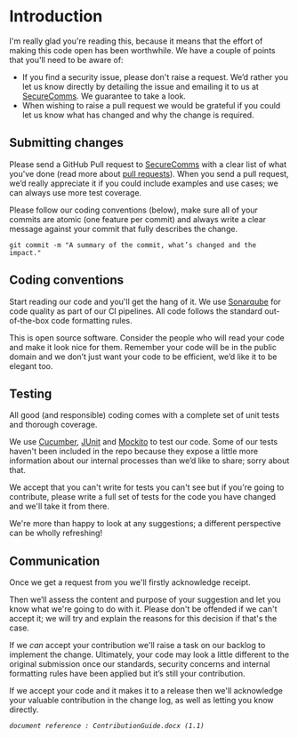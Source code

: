 # Introduction

I'm really glad you're reading this, because it means that the effort of making this code open has been worthwhile.  We have a couple of points that you'll need to be aware of:

* If you find a security issue, please don't raise a request.  We’d rather you let us know directly by detailing the issue and emailing it to us at [SecureComms](health.platform@engineering.digital.dwp.gov.uk).  We guarantee to take a look.
* When wishing to raise a pull request we would be grateful if you could let us know what has changed and why the change is required.

## Submitting changes

Please send a GitHub Pull request to [SecureComms](health.platform@engineering.digital.dwp.gov.uk?Subject=Pull%20Request) with a clear list of what you've done (read more about [pull requests](https://help.github.com/articles/about-pull-requests/)).  When you send a pull request, we’d really appreciate it if you could include examples and use cases; we can always use more test coverage.
  
Please follow our coding conventions (below), make sure all of your commits are atomic (one feature per commit) and always write a clear message against your commit that fully describes the change.

    git commit -m "A summary of the commit, what’s changed and the impact."

## Coding conventions

Start reading our code and you'll get the hang of it.  We use [Sonarqube](https://docs.sonarqube.org/latest/analysis/scan/sonarscanner/) for code quality as part of our CI pipelines. All code follows the standard out-of-the-box code formatting rules.

This is open source software. Consider the people who will read your code and make it look nice for them. Remember your code will be in the public domain and we don’t just want your code to be efficient, we’d like it to be elegant too.

## Testing

All good (and responsible) coding comes with a complete set of unit tests and thorough coverage.  

We use [Cucumber](https://cucumber.io/), [JUnit](http://junit.org/junit4/) and [Mockito](http://site.mockito.org/) to test our code.  Some of our tests haven't been included in the repo because they expose a little more information about our internal processes than we’d like to share; sorry about that.

We accept that you can't write for tests you can't see but if you're going to contribute, please write a full set of tests for the code you have changed and we'll take it from there.  

We're more than happy to look at any suggestions; a different perspective can be wholly refreshing!

## Communication

Once we get a request from you we'll firstly acknowledge receipt.

Then we’ll assess the content and purpose of your suggestion and let you know what we're going to do with it.  Please don't be offended if we can't accept it; we will try and explain the reasons for this decision if that's the case.

If we _can_ accept your contribution we'll raise a task on our backlog to implement the change.  Ultimately, your code may look a little different to the original submission once our standards, security concerns and internal formatting rules have been applied but it’s still your contribution.  

If we accept your code and it makes it to a release then we'll acknowledge your valuable contribution in the change log, as well as letting you know directly.


_`document reference : ContributionGuide.docx (1.1)`_
